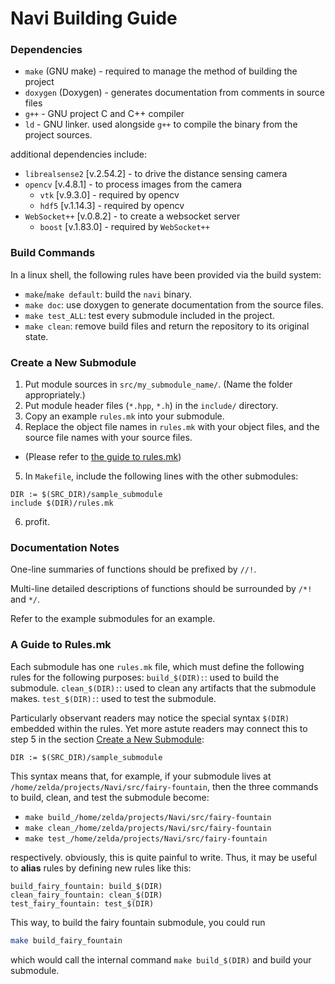 # Navi Building Guide

### Dependencies
- `make` (GNU make) - required to manage the method of building the project
- `doxygen` (Doxygen) - generates documentation from comments in source files
- `g++` - GNU project C and C++ compiler
- `ld` - GNU linker. used alongside `g++` to compile the binary from the project sources.

additional dependencies include:
- `librealsense2` \[v.2.54.2\] - to drive the distance sensing camera
- `opencv` \[v.4.8.1\] - to process images from the camera
  - `vtk` \[v.9.3.0\] - required by opencv
  - `hdf5` \[v.1.14.3\] - required by opencv
- `WebSocket++` \[v.0.8.2\] - to create a websocket server
  - `boost` \[v.1.83.0\] - required by `WebSocket++`

### Build Commands
In a linux shell, the following rules have been provided via the build system:
- `make`/`make default`: build the `navi` binary. 
- `make doc`: use doxygen to generate documentation from the source files.
- `make test_ALL`: test every submodule included in the project.
- `make clean`: remove build files and return the repository to its original state.

### Create a New Submodule
1. Put module sources in `src/my_submodule_name/`. (Name the folder appropriately.)
2. Put module header files (`*.hpp`, `*.h`) in the `include/` directory.
3. Copy an example `rules.mk` into your submodule.
4. Replace the object file names in `rules.mk` with your object files, and the source file names with your source files.
  - (Please refer to [the guide to rules.mk](#A-Guide-to-Rules.mk))
5. In `Makefile`, include the following lines with the other submodules:
```make
DIR := $(SRC_DIR)/sample_submodule
include $(DIR)/rules.mk
```
6. profit.

### Documentation Notes
One-line summaries of functions should be prefixed by `//!`.

Multi-line detailed descriptions of functions should be surrounded by `/*!` and `*/`. 

Refer to the example submodules for an example.

### A Guide to Rules.mk
Each submodule has one `rules.mk` file, which must define the following rules for the following purposes:
`build_$(DIR):`: used to build the submodule.
`clean_$(DIR):`: used to clean any artifacts that the submodule makes.
`test_$(DIR):`: used to test the submodule.

Particularly observant readers may notice the special syntax `$(DIR)` embedded within the rules. Yet more astute readers may connect this to step 5 in the section [Create a New Submodule](#Create-a-New-Submodule):
```make
DIR := $(SRC_DIR)/sample_submodule
```
This syntax means that, for example, if your submodule lives at `/home/zelda/projects/Navi/src/fairy-fountain`, then the three commands to build, clean, and test the submodule become:
- `make build_/home/zelda/projects/Navi/src/fairy-fountain`
- `make clean_/home/zelda/projects/Navi/src/fairy-fountain`
- `make test_/home/zelda/projects/Navi/src/fairy-fountain`

respectively. obviously, this is quite painful to write. Thus, it may be useful to **alias** rules by defining new rules like this:
```make
build_fairy_fountain: build_$(DIR)
clean_fairy_fountain: clean_$(DIR)
test_fairy_fountain: test_$(DIR)
```

This way, to build the fairy fountain submodule, you could run
```sh
make build_fairy_fountain
```
which would call the internal command `make build_$(DIR)` and build your submodule.
